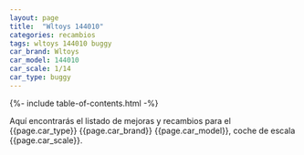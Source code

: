 ```yaml
---
layout: page
title:  "Wltoys 144010"
categories: recambios
tags: wltoys 144010 buggy
car_brand: Wltoys
car_model: 144010
car_scale: 1/14
car_type: buggy
---
```

{%- include table-of-contents.html -%}

Aquí encontrarás el listado de mejoras y recambios para el {{page.car_type}} {{page.car_brand}} 
{{page.car_model}}, coche de escala {{page.car_scale}}.